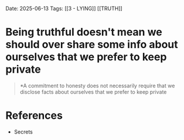 Date: 2025-06-13
Tags: [[3 - LYING]] [[TRUTH]] 

# Being truthful doesn't mean we should over share some info about ourselves that we prefer to keep private

>*A commitment to honesty does not necessarily require that we disclose facts about ourselves that we prefer to keep private 
# References 
- Secrets